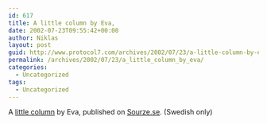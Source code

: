 ```yaml
---
id: 617
title: A little column by Eva,
date: 2002-07-23T09:55:42+00:00
author: Niklas
layout: post
guid: http://www.protocol7.com/archives/2002/07/23/a-little-column-by-eva/
permalink: /archives/2002/07/23/a_little_column_by_eva/
categories:
  - Uncategorized
tags:
  - Uncategorized
---
```

<div class='microid-8da61a2e93c8504778a18e4a71583b71039ff6cb'>
  <p>
    A <a href="http://www.sourze.se/default.asp?itemId=10176908">little column</a> by Eva, published on <a href="http://www.sourze.se">Sourze.se</a>. (Swedish only)
  </p>
</div>